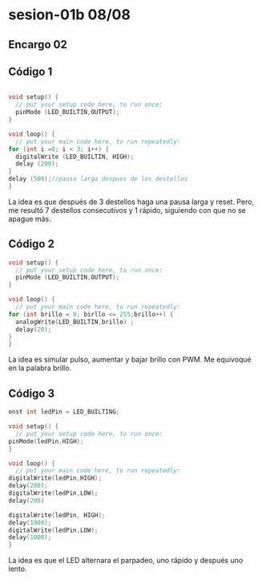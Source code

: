 # sesion-01b 08/08

## Encargo 02

## Código 1

```cpp

void setup() {
  // put your setup code here, to run once:
  pinMode (LED_BUILTIN,OUTPUT);
}

void loop() {
  // put your main code here, to run repeatedly:
for (int i =0; i < 3; i++) {
  digitalWrite (LED_BUILTIN, HIGH);
  delay (200);
}
delay (500);//pausa larga despues de los destellos 
}
```

La idea es que después de 3 destellos haga una pausa larga y reset. Pero, me resultó 7 destellos consecutivos y 1 rápido, siguiendo con que no se apague más.

## Código 2

```cpp
void setup() {
  // put your setup code here, to run once:
  pinMode (LED_BUILTIN,OUTPUT);
}

void loop() {
  // put your main code here, to run repeatedly:
for (int brillo = 0; birllo <= 255;brillo++) {
  analogWrite(LED_BUILTIN,brillo) ;
  delay(20);
}
}
```

La idea es simular pulso, aumentar y bajar brillo con PWM. Me equivoqué en la palabra brillo.

## Código 3

```cpp
onst int ledPin = LED_BUILTING;

void setup() {
  // put your setup code here, to run once:
pinMode(ledPin,HIGH);
}

void loop() {
  // put your main code here, to run repeatedly:
digitalWrite(ledPin,HIGH);
delay(200);
digitalWrite(ledPin,LOW);
delay(200)

digitalWrite(ledPin, HIGH);
delay(1000);
digitalWrite(ledPin,LOW);
delay(1000);
}
```

La idea es que el LED alternara el parpadeo, uno rápido y después uno lento. 
